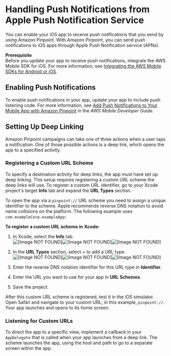 # Handling Push Notifications from Apple Push Notification Service<a name="mobile-sdk-ios-push-apns"></a>

You can enable your iOS app to receive push notifications that you send by using Amazon Pinpoint\. With Amazon Pinpoint, you can send push notifications to iOS apps through Apple Push Notification service \(APNs\)\.

**Prerequisite**  
Before you update your app to receive push notifications, integrate the AWS Mobile SDK for iOS\. For more information, see [Integrating the AWS Mobile SDKs for Android or iOS](integrate-sdk.md#integrate-sdk-mobile)\.

## Enabling Push Notifications<a name="mobile-sdk-ios-push-apns-enable"></a>

To enable push notifications in your app, update your app to include push listening code\. For more information, see [Add Push Notifications to Your Mobile App with Amazon Pinpoint](https://docs.aws.amazon.com/aws-mobile/latest/developerguide/add-aws-mobile-push-notifications.html) in the *AWS Mobile Developer Guide*\.

## Setting Up Deep Linking<a name="mobile-sdk-ios-deep-linking"></a>

Amazon Pinpoint campaigns can take one of three actions when a user taps a notification\. One of those possible actions is a deep link, which opens the app to a specified activity\.

### Registering a Custom URL Scheme<a name="mobile-sdk-ios-deep-linking-url"></a>

To specify a destination activity for deep links, the app must have set up deep linking\. This setup requires registering a custom URL scheme the deep links will use\. To register a custom URL identifier, go to your Xcode project's target **Info** tab and expand the **URL Types** section\. 

To open the app via a `pinpoint://` URL scheme you need to assign a unique identifier to the scheme\. Apple recommends reverse DNS notation to avoid name collisions on the platform\. The following example uses `com.exampleCorp.exampleApp`:

**To register a custom URL scheme in Xcode:**

1. In Xcode, select the **Info** tab\.  
![\[Image NOT FOUND\]](http://docs.aws.amazon.com/pinpoint/latest/developerguide/images/ios_deeplink01.png)![\[Image NOT FOUND\]](http://docs.aws.amazon.com/pinpoint/latest/developerguide/)![\[Image NOT FOUND\]](http://docs.aws.amazon.com/pinpoint/latest/developerguide/)

1. In the **URL Types** section, select \+ to add a URL type\.  
![\[Image NOT FOUND\]](http://docs.aws.amazon.com/pinpoint/latest/developerguide/images/ios_deeplink02.png)![\[Image NOT FOUND\]](http://docs.aws.amazon.com/pinpoint/latest/developerguide/)![\[Image NOT FOUND\]](http://docs.aws.amazon.com/pinpoint/latest/developerguide/)

1. Enter the reverse DNS notation identifier for this URL type in **Identifier**\.

1. Enter the URL you want to use for your app in **URL Schemes**\.

1. Save the project\.

After this custom URL scheme is registered, test it in the iOS simulator\. Open Safari and navigate to your custom URL; in this example, `pinpoint://`\. Your app launches and opens to its home screen\. 

### Listening for Custom URLs<a name="mobile-sdk-ios-deep-linking-listening"></a>

To direct the app to a specific view, implement a callback in your `AppDelegate` that is called when your app launches from a deep link\. The scheme launches the app, using the host and path to go to a separate screen within the app\. 